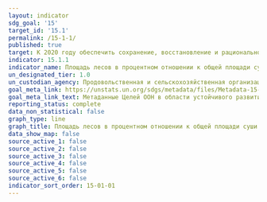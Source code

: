 ```yaml
---
layout: indicator
sdg_goal: '15'
target_id: '15.1'
permalink: /15-1-1/
published: true
target: К 2020 году обеспечить сохранение, восстановление и рациональное использование наземных и внутренних пресноводных экосистем и их услуг, в том числе лесов, водно-болотных угодий, гор и за-сушливых земель, в соответствии с обязательствами, вытекающими из международных соглашений
indicator: 15.1.1
indicator_name: Площадь лесов в процентном отношении к общей площади суши
un_designated_tier: 1.0
un_custodian_agency: Продовольственная и сельскохозяйственная организация
goal_meta_link: https://unstats.un.org/sdgs/metadata/files/Metadata-15-01-01.pdf
goal_meta_link_text: Метаданные Целей ООН в области устойчивого развития (PDF, 379 КБ)
reporting_status: complete
data_non_statistical: false
graph_type: line
graph_title: Площадь лесов в процентном отношении к общей площади суши
data_show_map: false
source_active_1: false
source_active_2: false
source_active_3: false
source_active_4: false
source_active_5: false
source_active_6: false
indicator_sort_order: 15-01-01
---
```

